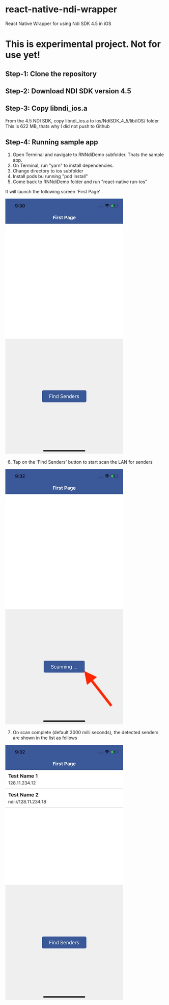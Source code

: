 # react-native-ndi-wrapper
 React Native Wrapper for using Ndi SDK 4.5 in iOS

# This is experimental project. Not for use yet!

## Step-1: Clone the repository

## Step-2: Download NDI SDK version 4.5

## Step-3: Copy libndi_ios.a
From the 4.5 NDI SDK, copy libndi_ios.a to ios/NdiSDK_4_5/lib/iOS/ folder
This is 622 MB, thats why I did not push to Github

## Step-4: Running sample app

1. Open Terminal and navigate to RNNdiDemo subfolder. Thats the sample app.
2. On Terminal, run "yarn" to install dependencies.
3. Change directory to ios subfolder
4. Install pods bu running "pod install"
5. Come back to RNNdiDemo folder and run "react-native run-ios"

It will launch the following screen 'First Page'

<img src="RNNdiDemo/images/demo1.jpg" height="800"/>

6. Tap on the 'Find Senders' button to start scan the LAN for senders

<img src="RNNdiDemo/images/demo2.jpg" height="800"/>

7. On scan complete (default 3000 milli seconds), the detected senders are shown in the list as follows 

<img src="RNNdiDemo/images/demo3.jpg" height="800"/>






